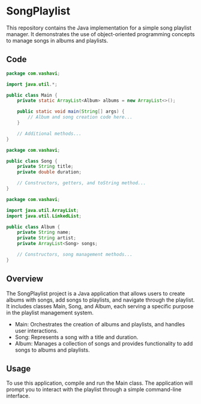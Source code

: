 # SongPlaylist

This repository contains the Java implementation for a simple song playlist manager. It demonstrates the use of object-oriented programming concepts to manage songs in albums and playlists.

## Code

```java
package com.vashavi;

import java.util.*;

public class Main {
    private static ArrayList<Album> albums = new ArrayList<>();

    public static void main(String[] args) {
        // Album and song creation code here...
    }

    // Additional methods...
}

package com.vashavi;

public class Song {
    private String title;
    private double duration;

    // Constructors, getters, and toString method...
}

package com.vashavi;

import java.util.ArrayList;
import java.util.LinkedList;

public class Album {
    private String name;
    private String artist;
    private ArrayList<Song> songs;

    // Constructors, song management methods...
}
```

## Overview

The SongPlaylist project is a Java application that allows users to create albums with songs, add songs to playlists, and navigate through the playlist. It includes classes Main, Song, and Album, each serving a specific purpose in the playlist management system.

- Main: Orchestrates the creation of albums and playlists, and handles user interactions.
- Song: Represents a song with a title and duration.
- Album: Manages a collection of songs and provides functionality to add songs to albums and playlists.

## Usage

To use this application, compile and run the Main class. The application will prompt you to interact with the playlist through a simple command-line interface.

